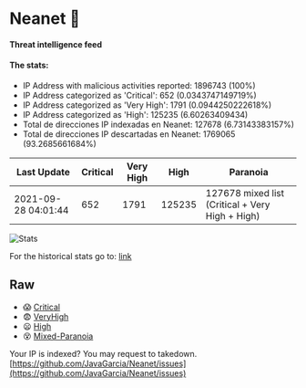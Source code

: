 # Neanet :hocho:
#### Threat intelligence feed
#### The stats:

- IP Address with malicious activities reported: 1896743 (100%)
- IP Address categorized as 'Critical':  652 (0.0343747149719%)
- IP Address categorized as 'Very High':  1791 (0.0944250222618%)
- IP Address categorized as 'High':  125235 (6.60263409434)
- Total de direcciones IP indexadas en Neanet:  127678 (6.73143383157%)
- Total de direcciones IP descartadas en Neanet:  1769065 (93.2685661684%)

| Last Update | Critical | Very High | High | Paranoia |
| --- | --- | --- | --- | --- |
| 2021-09-28 04:01:44 | 652 | 1791 | 125235 | 127678 mixed list (Critical + Very High + High)|

![Stats](https://docs.google.com/spreadsheets/d/e/2PACX-1vSnaNMIXVabIpDJjufMlzH7poXnshF3mgd8Is1g9ytUEzVsP5my4Trn8f-xkoLLQ38xpL3HtmUexLo6/pubchart?oid=501124687&format=image)

For the historical stats go to: [link](/stats.csv)
## Raw
- :scream: [Critical](https://raw.githubusercontent.com/JavaGarcia/Neanet/master/blacklists/neanet_critical.txt)
- :fearful: [VeryHigh](https://raw.githubusercontent.com/JavaGarcia/Neanet/master/blacklists/neanet_veryHigh.txtt)
- :frowning: [High](https://raw.githubusercontent.com/JavaGarcia/Neanet/master/blacklists/neanet_high.txt)
- :dizzy_face: [Mixed-Paranoia](https://raw.githubusercontent.com/JavaGarcia/Neanet/master/blacklists/neanet_all.txt)


Your IP is indexed? You may request to takedown. [https://github.com/JavaGarcia/Neanet/issues](https://github.com/JavaGarcia/Neanet/issues)




















































































































































































































































































































































































































































































































































































































































































































































































































































































































































































































































































































































































































































































































































































































































































































































































































































































































































































































































































































































































































































































































































































































































































































































































































































































































































































































































































































































































































































































































































































































































































































































































































































































































































































































































































































































































































































































































































































































































































































































































































































































































































































































































































































































































































































































































































































































































































































































































































































































































































































































































































































































































































































































































































































































































































































































































































































































































































































































































































































































































































































































































































































































































































































































































































































































































































































































































































































































































































































































































































































































































































































































































































































































































































































































































































































































































































































































































































































































































































































































































































































































































































































































































































































































































































































































































































































































































































































































































































































































































































































































































































































































































































































































